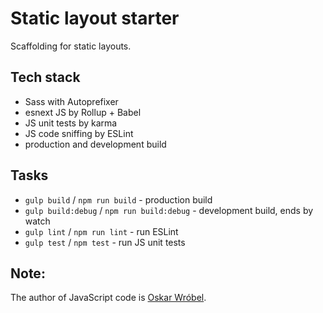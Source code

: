 # Static layout starter

Scaffolding for static layouts.

## Tech stack
- Sass with Autoprefixer
- esnext JS by Rollup + Babel
- JS unit tests by karma
- JS code sniffing by ESLint
- production and development build

## Tasks
- `gulp build` / `npm run build` - production build
- `gulp build:debug` / `npm run build:debug` - development build, ends by watch
- `gulp lint` / `npm run lint` - run ESLint
- `gulp test` / `npm test` - run JS unit tests

## Note:
The author of JavaScript code is [Oskar Wróbel](https://github.com/oskarwrobel).
